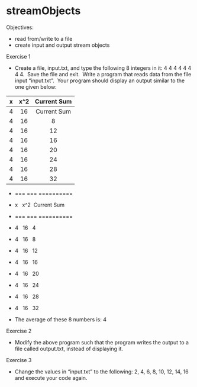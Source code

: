 # streamObjects

Objectives:

- read from/write to a file
- create input and output stream objects

Exercise 1

- Create a file, input.txt, and type the following 8 integers in it: 4 4 4 4 4 4 4 4.  Save the file and exit.  Write a program that reads data from the file input “input.txt”.  Your program should display an output similar to the one given below:

|  x  | x^2 | Current Sum |
| :-: | :-: | :---------: |
|  4  | 16  | Current Sum |
|  4  | 16  |      8      |
|  4  | 16  |     12      |
|  4  | 16  |     16      |
|  4  | 16  |     20      |
|  4  | 16  |     24      |
|  4  | 16  |     28      |
|  4  | 16  |     32      |

- === === ==========
- x   x^2  Current Sum
- === === ==========

- 4   16   4
- 4   16   8
- 4   16   12
- 4   16   16
- 4   16   20
- 4   16   24
- 4   16   28
- 4   16   32

* The average of these 8 numbers is: 4

Exercise 2

- Modify the above program such that the program writes the output to a file called output.txt, instead of displaying it.

Exercise 3

- Change the values in “input.txt” to the following: 2, 4, 6, 8, 10, 12, 14, 16 and execute your code again.
